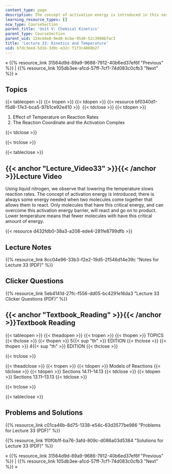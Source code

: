 ```yaml
---
content_type: page
description: The concept of activation energy is introduced in this session.
learning_resource_types: []
ocw_type: CourseSection
parent_title: 'Unit V: Chemical Kinetics'
parent_type: CourseSection
parent_uid: 124cd4e8-9ed8-6cbe-95d8-52c3908bfac3
title: 'Lecture 33: Kinetics and Temperature'
uid: bfdc3eed-5d1b-3d9c-e32c-f1f3c4868b27
---
```


« {{% resource_link 31564d9d-89a9-9686-7912-40b6ed37ef6f "Previous" %}} | {{% resource_link 105db3ee-a1cd-57ff-7cf1-74d083c0cfb3 "Next" %}} »

Topics
------

{{< tableopen >}}
{{< tropen >}}
{{< tdopen >}}
{{< resource bf0340d1-f5d8-17e3-bca5-97b1ce92e410 >}} 
{{< tdclose >}}
{{< tdopen >}}


1.  Effect of Temperature on Reaction Rates
2.  The Reaction Coordinate and the Activation Complex


{{< tdclose >}}

{{< trclose >}}

{{< tableclose >}}

{{< anchor "Lecture_Video33" >}}{{< /anchor >}}Lecture Video
------------------------------------------------------------

Using liquid nitrogen, we observe that lowering the temperature slows reaction rates. The concept of activation energy is introduced; there is always some energy needed when two molecules come together that allows them to react. Only molecules that have this critical energy, and can overcome this activation energy barrier, will react and go on to product. Lower temperature means that fewer molecules with have this critical amount of energy.

{{< resource d432fdb0-38a3-a208-ede4-281fe8799dfb >}}

Lecture Notes
-------------

{{% resource_link 8cc04e96-33b3-f2e2-19d5-2f546d14e39c "Notes for Lecture 33 (PDF)" %}}

Clicker Questions
-----------------

{{% resource_link 5eb4141d-27fc-f556-dd05-bc4291e16da3 "Lecture 33 Clicker Questions (PDF)" %}}

{{< anchor "Textbook_Reading" >}}{{< /anchor >}}Textbook Reading
----------------------------------------------------------------

{{< tableopen >}}
{{< theadopen >}}
{{< tropen >}}
{{< thopen >}}
TOPICS
{{< thclose >}}
{{< thopen >}}
5{{< sup "th" >}} EDITION
{{< thclose >}}
{{< thopen >}}
4{{< sup "th" >}} EDITION
{{< thclose >}}

{{< trclose >}}

{{< theadclose >}}
{{< tropen >}}
{{< tdopen >}}
Models of Reactions
{{< tdclose >}}
{{< tdopen >}}
Sections 14.11–14.13
{{< tdclose >}}
{{< tdopen >}}
Sections 13.11–13.13
{{< tdclose >}}

{{< trclose >}}

{{< tableclose >}}

Problems and Solutions
----------------------

{{% resource_link c01ca46b-8d75-1338-e54c-63d3577be986 "Problems for Lecture 33 (PDF)" %}}

{{% resource_link 1f0f0b1f-ba76-3afd-809c-d086a03d5384 "Solutions for Lecture 33 (PDF)" %}}

« {{% resource_link 31564d9d-89a9-9686-7912-40b6ed37ef6f "Previous" %}} | {{% resource_link 105db3ee-a1cd-57ff-7cf1-74d083c0cfb3 "Next" %}} »